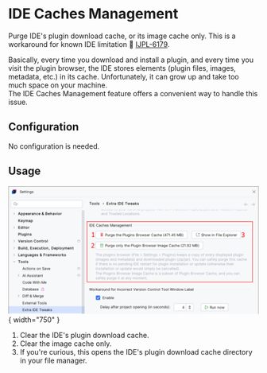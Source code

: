 <show-structure for="chapter,procedure,tab,def"/>

# IDE Caches Management

Purge IDE's plugin download cache, or its image cache only. This is a workaround for known IDE limitation 🐛 [IJPL-6179](https://youtrack.jetbrains.com/issue/IJPL-6179/).

Basically, every time you download and install a plugin, and every time you visit the plugin browser, the IDE stores elements (plugin files, images, metadata, etc.) in its cache. Unfortunately, it can grow up and take too much space on your machine.  
The IDE Caches Management feature offers a convenient way to handle this issue.

## Configuration

No configuration is needed.

## Usage

![](../../images/extra-ide-tweaks/extra-ide-tweaks-ide-caches-management-cfg.png){ width="750" }

1. Clear the IDE's plugin download cache.
2. Clear the image cache only.
3. If you're curious, this opens the IDE's plugin download cache directory in your file manager.
